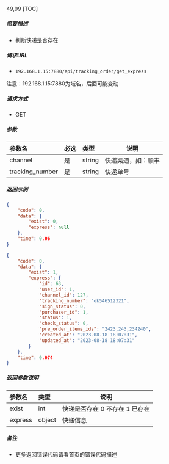 49,99
[TOC]

##### 简要描述

- 判断快递是否存在

##### 请求URL

- ` 192.168.1.15:7880/api/tracking_order/get_express `

注意：192.168.1.15:7880为域名，后面可能变动

##### 请求方式

- GET

##### 参数

| 参数名             | 必选 | 类型     | 说明        |
|:----------------|:---|:-------|-----------|
| channel         | 是  | string | 快递渠道，如：顺丰 |
| tracking_number | 是  | string | 快递单号      |

##### 返回示例

```json
{
    "code": 0,
    "data": {
        "exist": 0,
        "express": null
    },
    "time": 0.06
}
```

```json
{
    "code": 0,
    "data": {
        "exist": 1,
        "express": {
            "id": 63,
            "user_id": 1,
            "channel_id": 127,
            "tracking_number": "ok546512321",
            "sign_status": 0,
            "purchaser_id": 1,
            "status": 1,
            "check_status": 0,
            "pre_order_items_ids": "2423,243,234240",
            "created_at": "2023-08-18 18:07:31",
            "updated_at": "2023-08-18 18:07:31"
        }
    },
    "time": 0.074
}
```

##### 返回参数说明

| 参数名     | 类型     | 说明                 |
|:--------|:-------|--------------------|
| exist   | int    | 快递是否存在 0 不存在 1 已存在 |
| express | object | 快递信息               |

##### 备注

- 更多返回错误代码请看首页的错误代码描述





